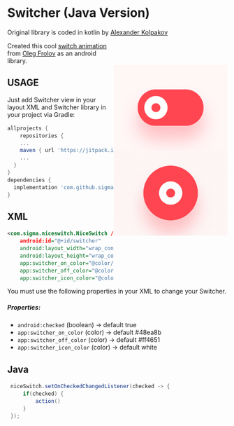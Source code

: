 # Switcher (Java Version)

Original library is coded in kotlin by [Alexander Kolpakov](https://github.com/bitvale/Switcher)

<img src="/art/preview.gif" alt="sample" title="sample" width="260" height="390" align="right" vspace="52" />

Created this cool [switch animation](https://dribbble.com/shots/5429846-Switcher-XLIV) from [Oleg Frolov](https://dribbble.com/Volorf) as an android library.

USAGE
-----

Just add Switcher view in your layout XML and Switcher library in your project via Gradle:

```gradle
allprojects {
    repositories {
    ...
    maven { url 'https://jitpack.io' }
    ...
  }
}
dependencies {
  implementation 'com.github.sigma1326:NiceSwitch:1.0'
}
```

XML
-----

```xml
<com.sigma.niceswitch.NiceSwitch // or NiceSwitchRound
    android:id="@+id/switcher"
    android:layout_width="wrap_content"
    android:layout_height="wrap_content"
    app:switcher_on_color="@color/on_color"
    app:switcher_off_color="@color/off_color"
    app:switcher_icon_color="@color/icon_color" />
```

You must use the following properties in your XML to change your Switcher.


##### Properties:

* `android:checked`                 (boolean)   -> default  true
* `app:switcher_on_color`           (color)     -> default  #48ea8b
* `app:switcher_off_color`          (color)     -> default  #ff4651
* `app:switcher_icon_color`         (color)     -> default  white

Java
-----

```java
 niceSwitch.setOnCheckedChangedListener(checked -> {
     if(checked) {
         action()
     }
 });
```